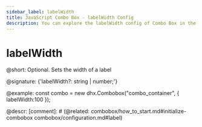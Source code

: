 ```yaml
---
sidebar_label: labelWidth
title: JavaScript Combo Box - labelWidth Config 
description: You can explore the labelWidth config of Combo Box in the documentation of the DHTMLX JavaScript UI library. Browse developer guides and API reference, try out code examples and live demos, and download a free 30-day evaluation version of DHTMLX Suite 7.
---
```


# labelWidth

@short: Optional. Sets the width of a label

@signature: {'labelWidth?: string | number;'}

@example:
const combo = new dhx.Combobox("combo_container", {
    labelWidth:100
});

@descr:
[comment]: # (@related: combobox/how_to_start.md#initialize-combobox combobox/configuration.md#label)
